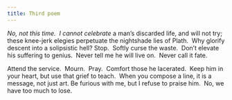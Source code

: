 ```yaml
---
title: Third poem
---
```

_No, not this time.  I cannot celebrate_
a man’s discarded life, and will not try;
these knee-jerk elegies perpetuate
the nightshade lies of Plath.  Why glorify
descent into a solipsistic hell?
Stop.  Softly curse the waste.  Don’t elevate
his suffering to genius.  Never tell
me he will live on.  Never call it fate.

Attend the service.  Mourn.  Pray.  Comfort those
he lacerated.  Keep him in your heart,
but use that grief to teach.  When you compose
a line, it is a message, not just art.
Be furious with me, but I refuse
to praise him.  No, we have too much to lose.
